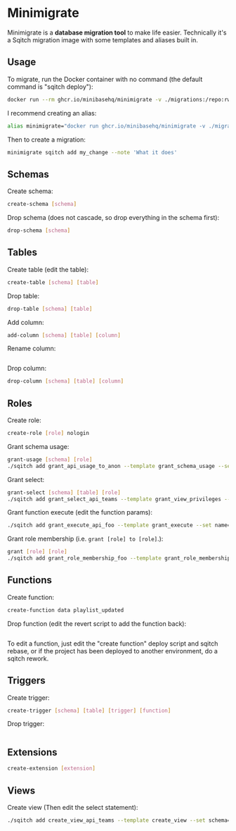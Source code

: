 # Minimigrate

Minimigrate is a **database migration tool** to make life easier. Technically
it's a Sqitch migration image with some templates and aliases built in.

## Usage

To migrate, run the Docker container with no command (the default command is
"sqitch deploy"):

```sh
docker run --rm ghcr.io/minibasehq/minimigrate -v ./migrations:/repo:rw --env SQITCH_TARGET=postgres://user:pass@postgres:5432/app
```

I recommend creating an alias:

```sh
alias minimigrate="docker run ghcr.io/minibasehq/minimigrate -v ./migrations:/repo:rw --env SQITCH_TARGET=postgres://user:pass@postgres:5432/app"
```

Then to create a migration:

```sh
minimigrate sqitch add my_change --note 'What it does'
```

## Schemas

Create schema:

```sh
create-schema [schema]
```

Drop schema (does not cascade, so drop everything in the schema first):

```sh
drop-schema [schema]
```

## Tables

Create table (edit the table):

```sh
create-table [schema] [table]
```

Drop table:

```sh
drop-table [schema] [table]
```

Add column:

```sh
add-column [schema] [table] [column]
```

Rename column:

```sh

```

Drop column:

```sh
drop-column [schema] [table] [column]
```

## Roles

Create role:

```sh
create-role [role] nologin
```

Grant schema usage:

```sh
grant-usage [schema] [role]
./sqitch add grant_api_usage_to_anon --template grant_schema_usage --set schema=api --set role=anon --note 'Grant usage on api schema to anon'
```

Grant select:

```sh
grant-select [schema] [table] [role]
./sqitch add grant_select_api_teams --template grant_view_privileges --set type=select --set schema=api --set table=teams --set role=web_user --note 'Grant select on api.teams to web_user'
```

Grant function execute (edit the function params):

```sh
./sqitch add grant_execute_api_foo --template grant_execute --set name=api.login --set role=web_user --note 'Grant execute on api.login to web_user'
```

Grant role membership (i.e. `grant [role] to [role]`.):

```sh
grant [role] [role]
./sqitch add grant_role_membership_foo --template grant_role_membership --set from_role=web_user --set role=authenticator --note 'Grant web_user to authenticator'
```

## Functions

Create function:

```sh
create-function data playlist_updated
```

Drop function (edit the revert script to add the function back):

```sh

```

To edit a function, just edit the "create function" deploy script and sqitch
rebase, or if the project has been deployed to another environment, do a sqitch
rework.

## Triggers

Create trigger:

```sh
create-trigger [schema] [table] [trigger] [function]
```

Drop trigger:

```sh

```

## Extensions

```sh
create-extension [extension]
```

## Views

Create view (Then edit the select statement):

```sh
./sqitch add create_view_api_teams --template create_view --set schema=api --set name=teams --note 'Add api.teams view'
```

```

```
